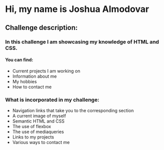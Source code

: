 
# Hi, my name is Joshua Almodovar

## Challenge description:
### In this challenge I am showcasing my knowledge of HTML and CSS.
  
  #### You can find:
  - Current projects I am working on 
  - Information about me
  - My hobbies 
  - How to contact me

### What is incorporated in my challenge:
 
  - Navigation links that take you to the corresponding section 
  - A current image of myself
  - Semantic HTML and CSS 
  - The use of flexbox 
  - The use of mediaqueries
  - Links to my projects
  - Various ways to contact me  
